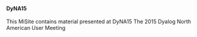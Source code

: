 #### DyNA15
This MiSite contains material presented at DyNA15
The 2015 Dyalog North American User Meeting
